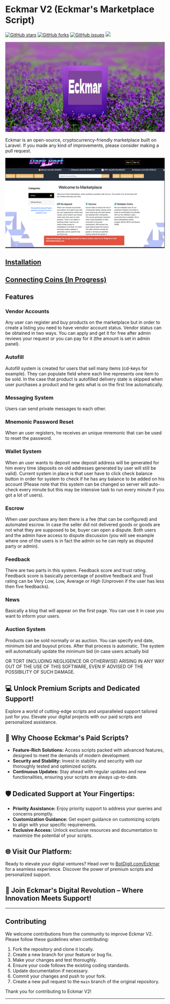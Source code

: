 # Eckmar V2 (Eckmar's Marketplace Script)
[![GitHub stars](https://img.shields.io/github/stars/eckmars/eckmar-v2)](https://github.com/eckmars/eckmar-v2/stargazers)
[![GitHub forks](https://img.shields.io/github/forks/eckmars/eckmar)](https://github.com/eckmars/eckmar-v2/network)
[![GitHub issues](https://img.shields.io/github/issues/eckmars/eckmar)](https://github.com/eckmars/eckmar-v2/issues)
![](https://img.shields.io/github/license/eckmarcommunity/eckmar)

![](https://github.com/Eckmars/Eckmar-v2/blob/master/demo/eckmar-background.jpg)

Eckmar is an open-source, cryptocurrency-friendly marketplace built on Laravel. If you made any kind of improvements, please consider making a pull request.

![](https://github.com/Eckmars/Eckmar-v2/blob/master/demo/eckmar-origial-image.png)

## [Installation](https://github.com/nomiac-mobile/peralta/blob/master/INSTALLATION.md)
## [Connecting Coins (In Progress)](https://github.com/nomiac-mobile/peralta/blob/master/CONNECTING-COINS.md)

## Features
### Vendor Accounts

Any user can register and buy products on the marketplace but in order to create a listing you need to have vendor account status. Vendor status can be obtained in two ways. You can apply and get it for free after admin reviews your request or you can pay for it (the amount is set in admin panel).

### Autofill

Autofill system is created for users that sell many items (cd-keys for example). They can populate field where each line represents one item to be sold. In the case that product is autofilled delivery state is skipped when user purchases a product and he gets what is on the first line automatically.

### Messaging System

Users can send private messages to each other.

### Mnemonic Password Reset

When an user registers, he receives an unique mnemonic that can be used to reset the password.

### Wallet System

When an user wants to deposit new deposit address will be generated for him every time (deposits on old addresses generated by user will still be valid). Current system in place is that user have to click check balance button in order for system to check if he has any balance to be added on his account (Please note that this system can be changed so server will auto-check every minute but this may be intensive task to run every minute if you got a lot of users).

### Escrow

When user purchase any item there is a fee (that can be configured) and automated escrow. In case the seller did not delivered goods or goods are not what they are supposed to be, buyer can open a dispute. Both users and the admin have access to dispute discussion (you will see example where one of the users is in fact the admin so he can reply as disputed party or admin).

### Feedback

There are two parts in this system. Feedback score and trust rating. Feedback score is basically percentage of positive feedback and Trust rating can be Very Low, Low, Average or High (Unproven if the user has less then five feedbacks).

### News

Basically a blog that will appear on the first page. You can use it in case you want to inform your users.

### Auction System

Products can be sold normally or as auction. You can specify end date, minimum bid and buyout prices. After that process is automatic. The system will automatically update the minimum bid (in case users actually bid

OR TORT (INCLUDING NEGLIGENCE OR OTHERWISE) 
ARISING IN ANY WAY OUT OF THE USE OF THIS SOFTWARE, 
EVEN IF ADVISED OF THE POSSIBILITY OF SUCH DAMAGE.

## 💻 Unlock Premium Scripts and Dedicated Support!

Explore a world of cutting-edge scripts and unparalleled support tailored just for you. Elevate your digital projects with our paid scripts and personalized assistance.

## 🚀 Why Choose Eckmar's Paid Scripts?

- **Feature-Rich Solutions:** Access scripts packed with advanced features, designed to meet the demands of modern development.
- **Security and Stability:** Invest in stability and security with our thoroughly tested and optimized scripts.
- **Continuous Updates:** Stay ahead with regular updates and new functionalities, ensuring your scripts are always up-to-date.

## 🛡️ Dedicated Support at Your Fingertips:

- **Priority Assistance:** Enjoy priority support to address your queries and concerns promptly.
- **Customization Guidance:** Get expert guidance on customizing scripts to align with your specific requirements.
- **Exclusive Access:** Unlock exclusive resources and documentation to maximize the potential of your scripts.

## 🌐 Visit Our Platform:
Ready to elevate your digital ventures? Head over to [BotDigit.com/Eckmar](https://botdigit.com/user/Eckmar) for a seamless experience. Discover the power of premium scripts and personalized support.

## 🤝 Join Eckmar's Digital Revolution – Where Innovation Meets Support!

---

## Contributing

We welcome contributions from the community to improve Eckmar V2. Please follow these guidelines when contributing:

1. Fork the repository and clone it locally.
2. Create a new branch for your feature or bug fix.
3. Make your changes and test thoroughly.
4. Ensure your code follows the existing coding standards.
5. Update documentation if necessary.
6. Commit your changes and push to your fork.
7. Create a new pull request to the `main` branch of the original repository.

Thank you for contributing to Eckmar V2!

---


